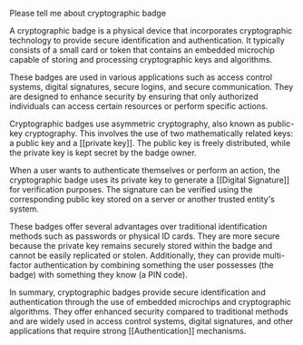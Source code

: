 Please tell me about cryptographic badge

A cryptographic badge is a physical device that incorporates cryptographic technology to provide secure identification and authentication. It typically consists of a small card or token that contains an embedded microchip capable of storing and processing cryptographic keys and algorithms.

These badges are used in various applications such as access control systems, digital signatures, secure logins, and secure communication. They are designed to enhance security by ensuring that only authorized individuals can access certain resources or perform specific actions.

Cryptographic badges use asymmetric cryptography, also known as public-key cryptography. This involves the use of two mathematically related keys: a public key and a [[private key]]. The public key is freely distributed, while the private key is kept secret by the badge owner.

When a user wants to authenticate themselves or perform an action, the cryptographic badge uses its private key to generate a [[Digital Signature]] for verification purposes. The signature can be verified using the corresponding public key stored on a server or another trusted entity's system.

These badges offer several advantages over traditional identification methods such as passwords or physical ID cards. They are more secure because the private key remains securely stored within the badge and cannot be easily replicated or stolen. Additionally, they can provide multi-factor authentication by combining something the user possesses (the badge) with something they know (a PIN code).

In summary, cryptographic badges provide secure identification and authentication through the use of embedded microchips and cryptographic algorithms. They offer enhanced security compared to traditional methods and are widely used in access control systems, digital signatures, and other applications that require strong [[Authentication]] mechanisms.